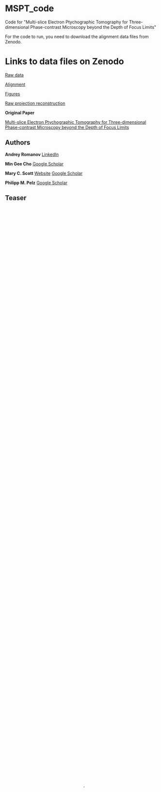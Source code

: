 # MSPT_code
Code for "Multi-slice Electron Ptychographic Tomography for Three-dimensional Phase-contrast Microscopy beyond the Depth of Focus Limits"

For the code to run, you need to download the alignment data files from Zenodo.

# Links to data files on Zenodo 

[Raw data](https://zenodo.org/records/13836702)

[Alignment](https://zenodo.org/records/14258195/files/alignment.tar.gz?download=1)

[Figures](https://zenodo.org/records/14258195/files/figures.tar.gz?download=1)

[Raw projection reconstruction](https://zenodo.org/records/14258195/files/raw_projection_reconstruction.tar.gz?download=1)


**Original Paper**

[Multi-slice Electron Ptychographic Tomography for Three-dimensional Phase-contrast Microscopy beyond the Depth of Focus Limits](https://www.nature.com/articles/s41592-024-02218-y)

## Authors

**Andrey Romanov**
[LinkedIn](https://www.linkedin.com/in/avmromanov/)

**Min Gee Cho**
[Google Scholar](https://scholar.google.com/citations?user=RxSmujsAAAAJ&hl=en)

**Mary C. Scott**
[Website](https://mse.berkeley.edu/people_new/scott/) 
[Google Scholar](https://scholar.google.com/citations?user=QQaPgTwAAAAJ&hl=en)

**Philipp M. Pelz**
[Google Scholar](https://scholar.google.com/citations?user=d-lXKR8AAAAJ&hl=en)

## Teaser

<video width="100%" height="100%" autoplay muted controls loop allowfullscreen preload="metadata" controlslist="nodownload noplaybackrate" poster="https://pelzlab.science/MSPT/images/eclipse_header.png">
  <source src="https://pelzlab.science/MSPT/images/video.mp4" type="video/mp4">
Your browser does not support the video tag.
</video>

## Citation

```
@article{Romanov_Cho_Scott_Pelz_2023, title={Multi-slice Electron Ptychographic Tomography for Three-dimensional Phase-contrast Microscopy beyond the Depth of Focus Limits}, url={http://arxiv.org/abs/2311.02580}, DOI={10.48550/arXiv.2311.02580}, number={arXiv:2311.02580}, publisher={arXiv}, author={Romanov, Andrey and Cho, Min Gee and Scott, Mary Cooper and Pelz, Philipp}, year={2023}, month=nov }
```